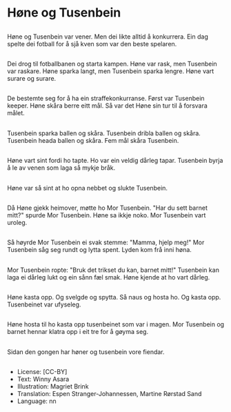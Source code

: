 # Høne og Tusenbein

##
Høne og Tusenbein var vener. Men dei likte alltid å konkurrera. Ein dag spelte dei fotball for å sjå kven som var den beste spelaren.

##
Dei drog til fotballbanen og starta kampen. Høne var rask, men Tusenbein var raskare. Høne sparka langt, men Tusenbein sparka lengre. Høne vart surare og surare.

##
De bestemte seg for å ha ein straffekonkurranse. Først var Tusenbein keeper. Høne skåra berre eitt mål. Så var det Høne sin tur til å forsvara målet.

##
Tusenbein sparka ballen og skåra. Tusenbein dribla ballen og skåra. Tusenbein heada ballen og skåra. Fem mål skåra Tusenbein.

##
Høne vart sint fordi ho tapte. Ho var ein veldig dårleg tapar. Tusenbein byrja å le av venen som laga så mykje bråk.

##
Høne var så sint at ho opna nebbet og slukte Tusenbein.

##
Då Høne gjekk heimover, møtte ho Mor Tusenbein. "Har du sett barnet mitt?" spurde Mor Tusenbein. Høne sa ikkje noko. Mor Tusenbein vart uroleg.

##
Så høyrde Mor Tusenbein ei svak stemme: "Mamma, hjelp meg!" Mor Tusenbein såg seg rundt og lytta spent. Lyden kom frå inni høna.

##
Mor Tusenbein ropte: "Bruk det trikset du kan, barnet mitt!" Tusenbein kan laga ei dårleg lukt og ein sånn fæl smak. Høne kjende at ho vart dårleg.

##
Høne kasta opp. Og svelgde og spytta. Så naus og hosta ho. Og kasta opp. Tusenbeinet var ufyseleg.

##
Høne hosta til ho kasta opp tusenbeinet som var i magen. Mor Tusenbein og barnet hennar klatra opp i eit tre for å gøyma seg.

##
Sidan den gongen har høner og tusenbein vore fiendar.

##
* License: [CC-BY]
* Text: Winny Asara
* Illustration: Magriet Brink
* Translation: Espen Stranger-Johannessen, Martine Rørstad Sand
* Language: nn
